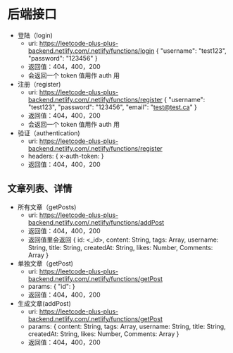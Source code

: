 # 后端接口

-   登陆（login)
    -   uri: https://leetcode-plus-plus-backend.netlify.com/.netlify/functions/login
        {
        "username": "test123",
        "password": "123456"
        }
    -   返回值：404，400，200
    -   会返回一个 token 值用作 auth 用
-   注册（register)
    -   uri: https://leetcode-plus-plus-backend.netlify.com/.netlify/functions/register
        {
        "username": "test123",
        "password": "123456",
        "email": "test@test.ca"
        }
    -   返回值：404，400，200
    -   会返回一个 token 值用作 auth 用
-   验证（authentication)
    -   uri: https://leetcode-plus-plus-backend.netlify.com/.netlify/functions/register
    -   headers: {
        x-auth-token: <token>
        }
    -   返回值：404，400，200
    
## 文章列表、详情
-   所有文章（getPosts)
    -   uri: https://leetcode-plus-plus-backend.netlify.com/.netlify/functions/addPost
    -   返回值：404，400，200
    -   返回值里会返回 {
            id: <_id>,
            content: String,
            tags: Array,
            username: String,
            title: String,
            createdAt: String,
            likes: Number,
            Comments: Array
        }
-   单独文章（getPost)
    -   uri: https://leetcode-plus-plus-backend.netlify.com/.netlify/functions/getPost
    -   params: {
            "id": <postId>
        }
    -   返回值：404，400，200 
-   生成文章(addPost)
    -   uri: https://leetcode-plus-plus-backend.netlify.com/.netlify/functions/getPost
    -   params: {
            content: String,
            tags: Array,
            username: String,
            title: String,
            createdAt: String,
            likes: Number,
            Comments: Array
        }
    -   返回值：404，400，200 
    
